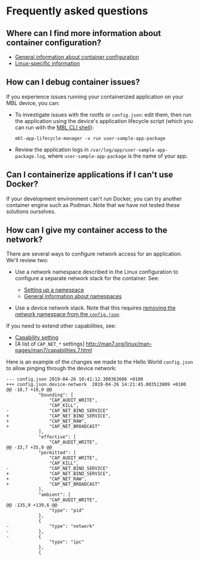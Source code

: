 # Frequently asked questions

## Where can I find more information about container configuration?

- [General information about container configuration](https://github.com/opencontainers/runtime-spec/blob/master/config.md)
- [Linux-specific information](https://github.com/opencontainers/runtime-spec/blob/master/config-linux.md)

## How can I debug container issues?

If you experience issues running your containerized application on your MBL device, you can:

- To investigate issues with the rootfs or `config.json`: edit them, then run the application using the device's application lifecycle script (which you can run with the [MBL CLI shell](../develop-apps/usage.html#remote-command-execution)):

    `mbl-app-lifecycle-manager -v run user-sample-app-package`

- Review the application logs in `/var/log/app/user-sample-app-package.log`, where `user-sample-app-package` is the name of your app.

## Can I containerize applications if I can't use Docker?

If your development environment can't run Docker, you can try another container engine such as Podman. Note that we have not tested these solutions ourselves.

## How can I give my container access to the network?

There are several ways to configure network access for an application. We'll review two:

* Use a network namespace described in the Linux configuration to configure a separate network stack for the container. See:

    * [Setting up a namespace](https://github.com/opencontainers/runtime-spec/blob/master/config-linux.md#namespaces)
    * [General information about namespaces](http://man7.org/linux/man-pages/man7/namespaces.7.html)

* Use a device network stack. Note that this requires [removing the network namespace from the `config.json`](https://github.com/opencontainers/runtime-spec/blob/master/config-linux.md#namespaces).

If you need to extend other capabilities, see:

* [Capability setting](https://github.com/opencontainers/runtime-spec/blob/master/config.md#linux-process)
* [A list of `CAP_NET_*` settings] http://man7.org/linux/man-pages/man7/capabilities.7.html

Here is an example of the changes we made to the Hello World `config.json` to allow pinging through the device network:

```
--- config.json	2019-04-26 10:41:12.300363606 +0100
+++ config.json.device-network	2019-04-26 14:21:45.003513809 +0100
@@ -18,7 +18,9 @@
 			"bounding": [
 				"CAP_AUDIT_WRITE",
 				"CAP_KILL",
-				"CAP_NET_BIND_SERVICE"
+				"CAP_NET_BIND_SERVICE",
+				"CAP_NET_RAW",
+				"CAP_NET_BROADCAST"
 			],
 			"effective": [
 				"CAP_AUDIT_WRITE",
@@ -33,7 +35,9 @@
 			"permitted": [
 				"CAP_AUDIT_WRITE",
 				"CAP_KILL",
-				"CAP_NET_BIND_SERVICE"
+				"CAP_NET_BIND_SERVICE",
+				"CAP_NET_RAW",
+				"CAP_NET_BROADCAST"
 			],
 			"ambient": [
 				"CAP_AUDIT_WRITE",
@@ -135,9 +139,6 @@
 				"type": "pid"
 			},
 			{
-				"type": "network"
-			},
-			{
 				"type": "ipc"
 			},
 			{
```

